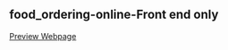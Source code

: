 food_ordering-online-Front end only
---------------------------------------------
<a href="https://mee-online-restaurant.herokuapp.com/">Preview Webpage</a>
